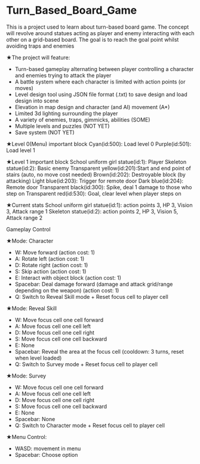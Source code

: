 # Turn_Based_Board_Game

This is a project used to learn about turn-based board game.
The concept will revolve around statues acting as player and enemy interacting with each other on a grid-based board.
The goal is to reach the goal point whilst avoiding traps and enemies

★The project will feature:
+ Turn-based gameplay alternating between player controlling a character and enemies trying to attack the player
+ A battle system where each character is limited with action points (or moves)
+ Level design tool using JSON file format (.txt) to save design and load design into scene
+ Elevation in map design and character (and AI) movement (A*)
+ Limited 3d lighting surrounding the player
+ A variety of enemies, traps, gimmicks, abilities  (SOME)
+ Multiple levels and puzzles (NOT YET)
+ Save system  (NOT YET)

★Level 0(Menu) important block
Cyan(id:500): Load level 0 
Purple(id:501): Load level 1 

★Level 1 important block
School uniform girl statue(id:1): Player
Skeleton statue(id:2): Basic enemy
Transparent yellow(id:201):Start and end point of stairs (auto, no move cost needed)
Brown(id:202): Destroyable block (by attacking)
Light blue(id:203): Trigger for remote door
Dark blue(id:204): Remote door
Transparent black(id:300): Spike, deal 1 damage to those who step on
Transparent red(id:530): Goal, clear level when player steps on

★Current stats
School uniform girl statue(id:1): action points 3, HP 3, Vision 3, Attack range 1
Skeleton statue(id:2): action points 2, HP 3, Vision 5, Attack range 2

Gameplay Control

★Mode: Character
+ W: Move forward (action cost: 1)
+ A: Rotate left (action cost: 1)
+ D: Rotate right (action cost: 1)
+ S: Skip action (action cost: 1)
+ E: Interact with object block (action cost: 1)
+ Spacebar: Deal damage forward (damage and attack grid/range depending on the weapon) (action cost: 1)
+ Q: Switch to Reveal Skill mode + Reset focus cell to player cell

★Mode: Reveal Skill
+ W: Move focus cell one cell forward
+ A: Move focus cell one cell left
+ D: Move focus cell one cell right
+ S: Move focus cell one cell backward
+ E: None
+ Spacebar: Reveal the area at the focus cell (cooldown: 3 turns, reset when level loaded)
+ Q: Switch to Survey mode + Reset focus cell to player cell

★Mode: Survey
+ W: Move focus cell one cell forward
+ A: Move focus cell one cell left
+ D: Move focus cell one cell right
+ S: Move focus cell one cell backward
+ E: None
+ Spacebar: None
+ Q: Switch to Character mode + Reset focus cell to player cell

★Menu Control:
+ WASD: movement in menu
+ Spacebar: Choose option